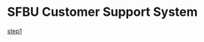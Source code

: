 # SFBU Customer Support System 

[step1](https://docs.google.com/presentation/d/1jk2fhmb8kF0OlSYrwq7PS_KZIBKxqTxInL6TOyKTjOo/edit?usp=sharing)

